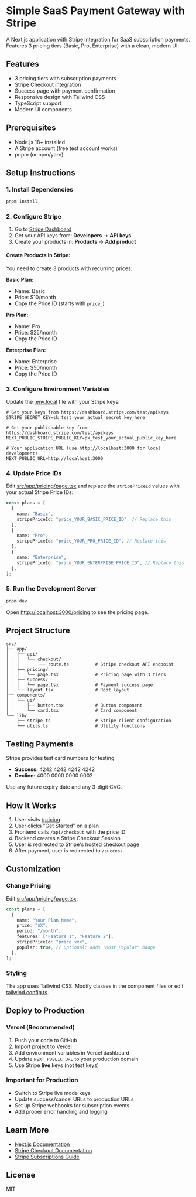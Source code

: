 # Simple SaaS Payment Gateway with Stripe

A Next.js application with Stripe integration for SaaS subscription payments. Features 3 pricing tiers (Basic, Pro, Enterprise) with a clean, modern UI.

## Features

- 3 pricing tiers with subscription payments
- Stripe Checkout integration
- Success page with payment confirmation
- Responsive design with Tailwind CSS
- TypeScript support
- Modern UI components

## Prerequisites

- Node.js 18+ installed
- A Stripe account (free test account works)
- pnpm (or npm/yarn)

## Setup Instructions

### 1. Install Dependencies

```bash
pnpm install
```

### 2. Configure Stripe

1. Go to [Stripe Dashboard](https://dashboard.stripe.com/)
2. Get your API keys from: **Developers** → **API keys**
3. Create your products in: **Products** → **Add product**

#### Create Products in Stripe:

You need to create 3 products with recurring prices:

**Basic Plan:**
- Name: Basic
- Price: $10/month
- Copy the Price ID (starts with `price_`)

**Pro Plan:**
- Name: Pro
- Price: $25/month
- Copy the Price ID

**Enterprise Plan:**
- Name: Enterprise
- Price: $50/month
- Copy the Price ID

### 3. Configure Environment Variables

Update the [.env.local](.env.local) file with your Stripe keys:

```env
# Get your keys from https://dashboard.stripe.com/test/apikeys
STRIPE_SECRET_KEY=sk_test_your_actual_secret_key_here

# Get your publishable key from https://dashboard.stripe.com/test/apikeys
NEXT_PUBLIC_STRIPE_PUBLIC_KEY=pk_test_your_actual_public_key_here

# Your application URL (use http://localhost:3000 for local development)
NEXT_PUBLIC_URL=http://localhost:3000
```

### 4. Update Price IDs

Edit [src/app/pricing/page.tsx](src/app/pricing/page.tsx) and replace the `stripePriceId` values with your actual Stripe Price IDs:

```typescript
const plans = [
  {
    name: "Basic",
    stripePriceId: "price_YOUR_BASIC_PRICE_ID", // Replace this
  },
  {
    name: "Pro",
    stripePriceId: "price_YOUR_PRO_PRICE_ID", // Replace this
  },
  {
    name: "Enterprise",
    stripePriceId: "price_YOUR_ENTERPRISE_PRICE_ID", // Replace this
  },
];
```

### 5. Run the Development Server

```bash
pnpm dev
```

Open [http://localhost:3000/pricing](http://localhost:3000/pricing) to see the pricing page.

## Project Structure

```
src/
├── app/
│   ├── api/
│   │   └── checkout/
│   │       └── route.ts          # Stripe checkout API endpoint
│   ├── pricing/
│   │   └── page.tsx              # Pricing page with 3 tiers
│   ├── success/
│   │   └── page.tsx              # Payment success page
│   └── layout.tsx                # Root layout
├── components/
│   └── ui/
│       ├── button.tsx            # Button component
│       └── card.tsx              # Card component
└── lib/
    ├── stripe.ts                 # Stripe client configuration
    └── utils.ts                  # Utility functions
```

## Testing Payments

Stripe provides test card numbers for testing:

- **Success:** 4242 4242 4242 4242
- **Decline:** 4000 0000 0000 0002

Use any future expiry date and any 3-digit CVC.

## How It Works

1. User visits [/pricing](http://localhost:3000/pricing)
2. User clicks "Get Started" on a plan
3. Frontend calls `/api/checkout` with the price ID
4. Backend creates a Stripe Checkout Session
5. User is redirected to Stripe's hosted checkout page
6. After payment, user is redirected to `/success`

## Customization

### Change Pricing

Edit [src/app/pricing/page.tsx](src/app/pricing/page.tsx):

```typescript
const plans = [
  {
    name: "Your Plan Name",
    price: "$X",
    period: "/month",
    features: ["Feature 1", "Feature 2"],
    stripePriceId: "price_xxx",
    popular: true, // Optional: adds "Most Popular" badge
  },
];
```

### Styling

The app uses Tailwind CSS. Modify classes in the component files or edit [tailwind.config.ts](tailwind.config.ts).

## Deploy to Production

### Vercel (Recommended)

1. Push your code to GitHub
2. Import project to [Vercel](https://vercel.com)
3. Add environment variables in Vercel dashboard
4. Update `NEXT_PUBLIC_URL` to your production domain
5. Use Stripe **live** keys (not test keys)

### Important for Production

- Switch to Stripe live mode keys
- Update success/cancel URLs to production URLs
- Set up Stripe webhooks for subscription events
- Add proper error handling and logging

## Learn More

- [Next.js Documentation](https://nextjs.org/docs)
- [Stripe Checkout Documentation](https://stripe.com/docs/payments/checkout)
- [Stripe Subscriptions Guide](https://stripe.com/docs/billing/subscriptions/overview)

## License

MIT
